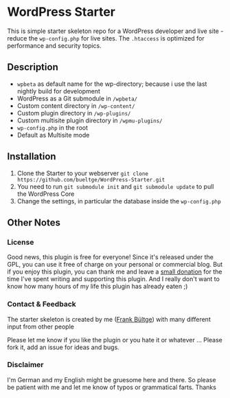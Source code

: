 # WordPress Starter
This is simple starter skeleton repo for a WordPress developer and live site - reduce the `wp-config.php` for live sites. The `.htaccess` is optimized for performance and security topics.

## Description
* `wpbeta` as default name for the wp-directory; because i use the last nightly build for development
* WordPress as a Git submodule in `/wpbeta/`
* Custom content directory in `/wp-content/`
* Custom plugin directory in `/wp-plugins/`
* Custom multisite plugin directory in `/wpmu-plugins/`
* `wp-config.php` in the root
* Default as Multisite mode

## Installation
1. Clone the Starter to your webserver `git clone https://github.com/bueltge/WordPress-Starter.git`
2. You need to run `git submodule init` and `git submodule update` to pull the WordPress Core
3. Change the settings, in particular the database inside the `wp-config.php`

## Other Notes
### License
Good news, this plugin is free for everyone! Since it's released under the GPL, you can use it free of charge on your personal or commercial blog. But if you enjoy this plugin, you can thank me and leave a [small donation](http://bueltge.de/wunschliste/ "Wishliste and Donate") for the time I've spent writing and supporting this plugin. And I really don't want to know how many hours of my life this plugin has already eaten ;)

### Contact & Feedback
The starter skeleton is created by me ([Frank Bültge](http://bueltge.de)) with many different input from other people

Please let me know if you like the plugin or you hate it or whatever ... Please fork it, add an issue for ideas and bugs.

### Disclaimer
I'm German and my English might be gruesome here and there. So please be patient with me and let me know of typos or grammatical farts. Thanks
